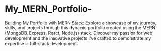 # My_MERN_Portfolio-
Building My Portfolio with MERN Stack: Explore a showcase of my journey, skills, and projects through this dynamic portfolio created using the MERN (MongoDB, Express, React, Node.js) stack. Discover my passion for web development and the innovative projects I've crafted to demonstrate my expertise in full-stack development.
